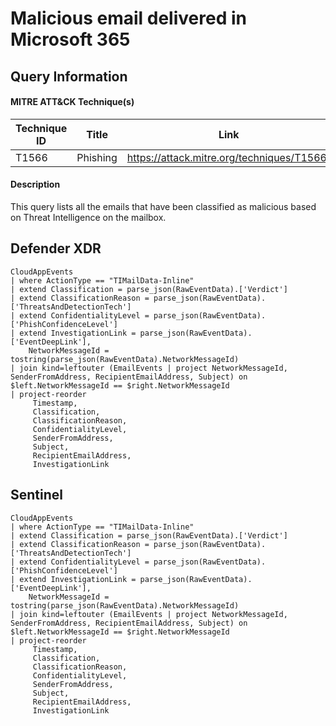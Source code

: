 # Malicious email delivered in Microsoft 365

## Query Information

#### MITRE ATT&CK Technique(s)

| Technique ID | Title    | Link    |
| ---  | --- | --- |
| T1566 | Phishing | https://attack.mitre.org/techniques/T1566/ |

#### Description
This query lists all the emails that have been classified as malicious based on Threat Intelligence on the mailbox.

## Defender XDR
```KQL
CloudAppEvents
| where ActionType == "TIMailData-Inline"
| extend Classification = parse_json(RawEventData).['Verdict']
| extend ClassificationReason = parse_json(RawEventData).['ThreatsAndDetectionTech']
| extend ConfidentialityLevel = parse_json(RawEventData).['PhishConfidenceLevel']
| extend InvestigationLink = parse_json(RawEventData).['EventDeepLink'],
    NetworkMessageId = tostring(parse_json(RawEventData).NetworkMessageId)
| join kind=leftouter (EmailEvents | project NetworkMessageId, SenderFromAddress, RecipientEmailAddress, Subject) on $left.NetworkMessageId == $right.NetworkMessageId
| project-reorder
     Timestamp,
     Classification,
     ClassificationReason,
     ConfidentialityLevel,
     SenderFromAddress,
     Subject,
     RecipientEmailAddress,
     InvestigationLink
```

## Sentinel
```KQL
CloudAppEvents
| where ActionType == "TIMailData-Inline"
| extend Classification = parse_json(RawEventData).['Verdict']
| extend ClassificationReason = parse_json(RawEventData).['ThreatsAndDetectionTech']
| extend ConfidentialityLevel = parse_json(RawEventData).['PhishConfidenceLevel']
| extend InvestigationLink = parse_json(RawEventData).['EventDeepLink'],
    NetworkMessageId = tostring(parse_json(RawEventData).NetworkMessageId)
| join kind=leftouter (EmailEvents | project NetworkMessageId, SenderFromAddress, RecipientEmailAddress, Subject) on $left.NetworkMessageId == $right.NetworkMessageId
| project-reorder
     Timestamp,
     Classification,
     ClassificationReason,
     ConfidentialityLevel,
     SenderFromAddress,
     Subject,
     RecipientEmailAddress,
     InvestigationLink
```